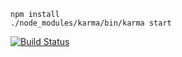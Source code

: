 ```
npm install
./node_modules/karma/bin/karma start
```

[![Build Status](https://travis-ci.org/plrodrig/itp404-ci-demo.svg)](https://travis-ci.org/plrodrig/itp404-ci-demo)
